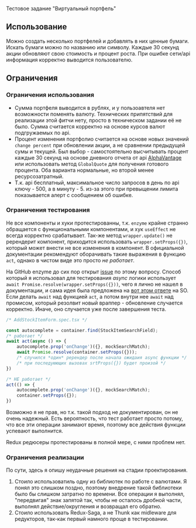Тестовое задание "Виртуальный портфель"

## Использование
Можно создать несколько портфелей и добавлять в них ценные бумаги. Искать бумаги можно по названию или символу. Каждые 30 секунд акции обновляют свою стоимость и процент роста. При ошибке сети/api информация корректно выводится пользователю.

## Ограничения
### Ограничения использования
* Сумма портфеля выводится в рублях, и у пользоавтеля нет возможности поменять валюту. Технических припятствий для реализации этой фитчи нету, просто в техническом задании её не было. Сумма считается корректно на основе курсов валют подгружаемых по api.
* Процент изменения портфолио считается на основе новых значений `change percent` при обновлении акции, а не сравнении предыдущей сумы и текущей. Был выбор - самостоятельно высчитывать процент каждые 30 секунд на основе дневного отчета от api [AlphaVantage](https://www.alphavantage.co/documentation/) или использовать метод `GlobalQuote` для получения готового процента. Оба варианта нормальные, но второй менее ресурсозатратный. 
* Т.к. api бесплатный, максимальное число запросов в день по api ключу - 500, а в минуту - 5. из-за этого при превыщении лимита показывается алерт с сообщением об ошибке.

### Ограничения тестирования

Не все компоненты и хуки протестированны, т.к. `enzyme` крайне странно обращается с функциональными компонентами, и хук `useEffect` не всегда корректно срабатывает. Так-же метод `wrapper.update()` не ререндерит компонент, приходится использовать `wrapper.setProps({})`, который может внести не все изменения в компонент. В официальной документации рекомендуют оборачивать такие выражения в функцию `act`, однако в чистом виде это просто *не работает*.

На GitHub enzyme до сих пор открыт [issue]() по этому вопросу.
Способ который я использовал для тестирования *async* логики использует `await Promise.resolve(wrapper.setProps({}))`, чего я лично не нашел в документации, и сама идея была предложена на [вот этом ответе]() на SO. Если делать `await` над функцией `act`, а потом внутри нее `await` над промисом, который резолвит новый враппер - обновление случается корректно. Иначе, оно случается уже после завершения теста.
```javascript
/* AddStockItemForm.spec.tsx */

const autocomplete = container.find(StockItemSearchField);
/* работает */
await act(async () => {
    autocomplete.prop('onChange')({}, mockSearchMatch);
    await Promise.resolve(container.setProps({}));
    /* случился *один* ререндер после начала ожидаия async функции */
    /* при последуюющих вызовах srtProps({}) будет произой */
})

/* НЕ работает */
act(() => {
    autocomplete.prop('onChange')({}, mockSearchMatch);
    container.setProps({});
})

```
Возможно я не прав, но т.к. такой подход не документирован, он не очень надежный. Есть вероятность, что тест работает просто потому, что все эти операции занимают время, поэтому все действия функции успевают выполнится.

Redux редюсеры протестированы в полной мере, с ними проблем нет.

### Ограничения реализации

По сути, здесь я опишу неудачные решения на стадии проектирования. 

1. Стоило использоватиль одну из библиотек по работе с валютами. Я понял это слишком поздно, поэтому внедрение такой библиотеки было бы слишком затратно по времени. Все операции я выполнял, "передвигая" знак запятой так, чтобы не осталось дробной части, выполнял действие/округления и возвращал его обратно.
2. Стоило использовать Redux-Saga, а не Thunk как midleware для редукторов, так-как первый намного проще в тестировании.